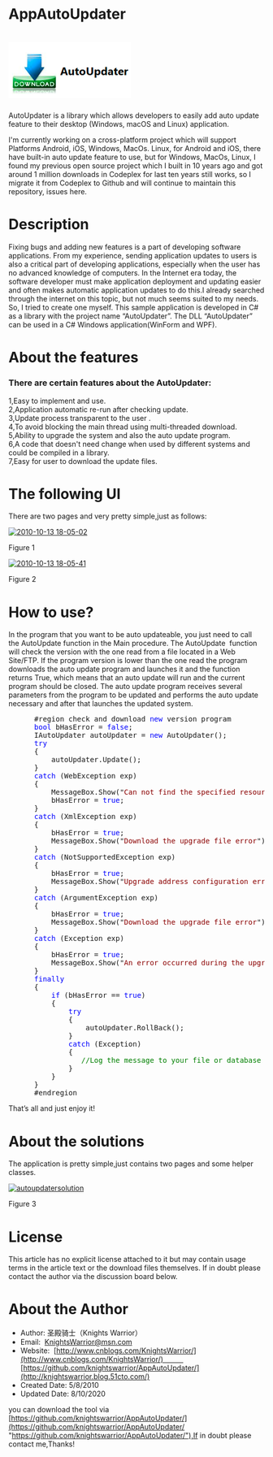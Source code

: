 # AppAutoUpdater
# ![AutoUpdater](AutoUpdater.PNG)

AutoUpdater is a library which allows developers to easily add auto update feature to their desktop (Windows, macOS and Linux) application. 

I'm currently working on a cross-platform project which will support Platforms Android, iOS, Windows, MacOs. Linux, for Android and iOS, there have built-in auto update feature to use, but for Windows, MacOs, Linux, I found my previous open source project which I built in 10 years ago and got around 1 million downloads in Codeplex for last ten years  still works, so I migrate it from Codeplex to Github and will continue to maintain this repository, issues here.

# Description

Fixing bugs and adding new features is a part of developing software applications. From my experience, sending application updates to users is also a critical part of developing applications, especially when the user has no advanced knowledge of computers. In the Internet era today, the software developer must make application deployment and updating easier and often makes automatic application updates to do this.I already searched through the internet on this topic, but not much seems suited to my needs. So, I tried to create one myself. This sample application is developed in C# as a library with the project name “AutoUpdater”. The DLL “AutoUpdater” can be used in a C# Windows application(WinForm and WPF).

# About the features

### There are certain features about the AutoUpdater:

1,Easy to implement and use.  
2,Application automatic re-run after checking update.  
3,Update process transparent to the user .  
4,To avoid blocking the main thread using multi-threaded download.  
5,Ability to upgrade the system and also the auto update program.  
6,A code that doesn't need change when used by different systems and could be compiled in a library.  
7,Easy for user to download the update files.

# The following UI

There are two pages and very pretty simple,just as follows:

[![2010-10-13 18-05-02](https://images.cnblogs.com/cnblogs_com/KnightsWarrior/WindowsLiveWriter/ShareaAutoUpdatertool_DFC0/2010-10-13%2018-05-02_thumb.png "2010-10-13 18-05-02")](http://images.cnblogs.com/cnblogs_com/KnightsWarrior/WindowsLiveWriter/ShareaAutoUpdatertool_DFC0/2010-10-13%2018-05-02_2.png)

Figure 1

[![2010-10-13 18-05-41](https://images.cnblogs.com/cnblogs_com/KnightsWarrior/WindowsLiveWriter/ShareaAutoUpdatertool_DFC0/2010-10-13%2018-05-41_thumb.png "2010-10-13 18-05-41")](http://images.cnblogs.com/cnblogs_com/KnightsWarrior/WindowsLiveWriter/ShareaAutoUpdatertool_DFC0/2010-10-13%2018-05-41_2.png)

Figure 2

# How to use?

In the program that you want to be auto updateable, you just need to call the AutoUpdate function in the Main procedure. The AutoUpdate  function will check the version with the one read from a file located in a Web Site/FTP. If the program version is lower than the one read the program downloads the auto update program and launches it and the function returns True, which means that an auto update will run and the current program should be closed. The auto update program receives several parameters from the program to be updated and performs the auto update necessary and after that launches the updated system.

<pre>      #region check and download <span style="color: #0000ff;">new</span> version program
      <span style="color: #0000ff;">bool</span> bHasError = <span style="color: #0000ff;">false</span>;
      IAutoUpdater autoUpdater = <span style="color: #0000ff;">new</span> AutoUpdater();
      <span style="color: #0000ff;">try</span>
      {
          autoUpdater.Update();
      }
      <span style="color: #0000ff;">catch</span> (WebException exp)
      {
          MessageBox.Show("<span style="color: #8b0000;">Can not find the specified resource</span>");
          bHasError = <span style="color: #0000ff;">true</span>;
      }
      <span style="color: #0000ff;">catch</span> (XmlException exp)
      {
          bHasError = <span style="color: #0000ff;">true</span>;
          MessageBox.Show("<span style="color: #8b0000;">Download the upgrade file error</span>");
      }
      <span style="color: #0000ff;">catch</span> (NotSupportedException exp)
      {
          bHasError = <span style="color: #0000ff;">true</span>;
          MessageBox.Show("<span style="color: #8b0000;">Upgrade address configuration error</span>");
      }
      <span style="color: #0000ff;">catch</span> (ArgumentException exp)
      {
          bHasError = <span style="color: #0000ff;">true</span>;
          MessageBox.Show("<span style="color: #8b0000;">Download the upgrade file error</span>");
      }
      <span style="color: #0000ff;">catch</span> (Exception exp)
      {
          bHasError = <span style="color: #0000ff;">true</span>;
          MessageBox.Show("<span style="color: #8b0000;">An error occurred during the upgrade process</span>");
      }
      <span style="color: #0000ff;">finally</span>
      {
          <span style="color: #0000ff;">if</span> (bHasError == <span style="color: #0000ff;">true</span>)
          {
              <span style="color: #0000ff;">try</span>
              {
                  autoUpdater.RollBack();
              }
              <span style="color: #0000ff;">catch</span> (Exception)
              {
                 <span style="color: #008000;">//Log the message to your file or database</span>
              }
          }
      }
      #endregion</pre>

That’s all and just enjoy it!

# About the solutions

The application is pretty simple,just contains two pages and some helper classes.

[![autoupdatersolution](https://images.cnblogs.com/cnblogs_com/KnightsWarrior/WindowsLiveWriter/ShareaAutoUpdatertool_DFC0/autoupdatersolution_thumb.png "autoupdatersolution")](http://images.cnblogs.com/cnblogs_com/KnightsWarrior/WindowsLiveWriter/ShareaAutoUpdatertool_DFC0/autoupdatersolution_2.png)

Figure 3

# License

This article has no explicit license attached to it but may contain usage terms in the article text or the download files themselves. If in doubt please contact the author via the discussion board below.

# About the Author

*   Author: 圣殿骑士（Knights Warrior）
*   Email:  [KnightsWarrior@msn.com](mailto:KnightsWarrior@msn.com)
*   Website:  [http://www.cnblogs.com/KnightsWarrior/](http://www.cnblogs.com/KnightsWarrior/)           [https://github.com/knightswarrior/AppAutoUpdater/](http://knightswarrior.blog.51cto.com/)
*   Created Date: 5/8/2010
*   Updated Date: 8/10/2020


you can download the tool via [https://github.com/knightswarrior/AppAutoUpdater/](https://github.com/knightswarrior/AppAutoUpdater/ "https://github.com/knightswarrior/AppAutoUpdater/"),If in doubt please contact me,Thanks!

</div>
